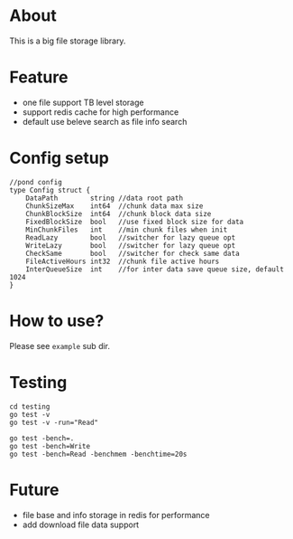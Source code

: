 # About
This is a big file storage library.

# Feature
- one file support TB level storage
- support redis cache for high performance
- default use beleve search as file info search

# Config setup
```
//pond config
type Config struct {
    DataPath        string //data root path
	ChunkSizeMax    int64  //chunk data max size
	ChunkBlockSize  int64  //chunk block data size
	FixedBlockSize  bool   //use fixed block size for data
	MinChunkFiles	int    //min chunk files when init
	ReadLazy        bool   //switcher for lazy queue opt
	WriteLazy       bool   //switcher for lazy queue opt
	CheckSame       bool   //switcher for check same data
	FileActiveHours int32  //chunk file active hours
	InterQueueSize  int	   //for inter data save queue size, default 1024
}
```

# How to use?
Please see `example` sub dir.

# Testing
```
cd testing
go test -v
go test -v -run="Read"

go test -bench=.
go test -bench=Write
go test -bench=Read -benchmem -benchtime=20s

```

# Future
- file base and info storage in redis for performance
- add download file data support